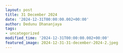 ```yaml
---
layout: post
title: 31 December 2024
date: '2024-12-31T00:00:00.002+00:00'
author: Dedunu Dhananjaya
tags:
- uncategorized
modified_time: '2024-12-31T00:00:00.002+00:00'
featured_image: 2024-12-31-31-december-2024-2.jpeg
---
```


